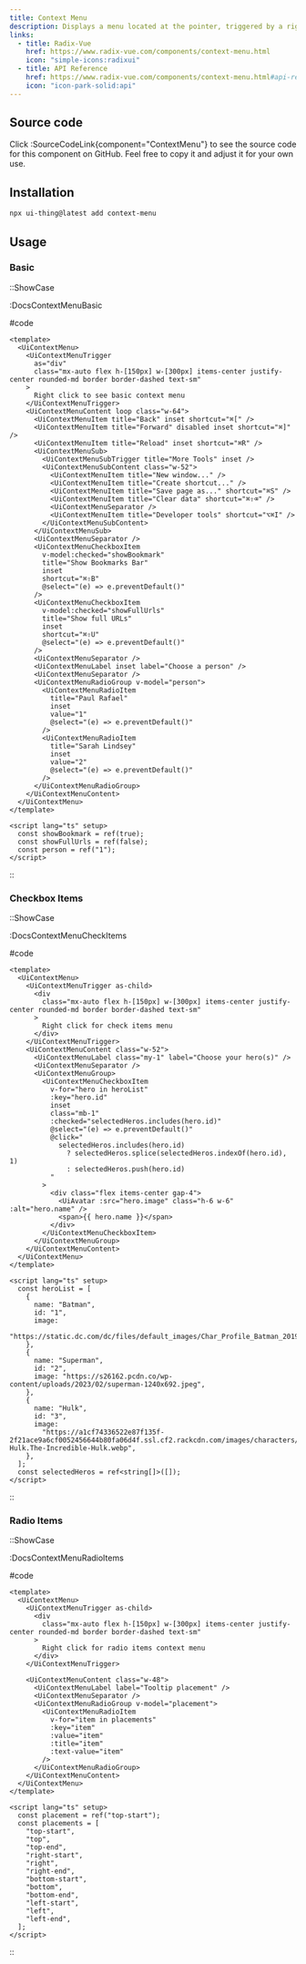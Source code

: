 ```yaml
---
title: Context Menu
description: Displays a menu located at the pointer, triggered by a right-click or a long-press.
links:
  - title: Radix-Vue
    href: https://www.radix-vue.com/components/context-menu.html
    icon: "simple-icons:radixui"
  - title: API Reference
    href: https://www.radix-vue.com/components/context-menu.html#api-reference
    icon: "icon-park-solid:api"
---
```


## Source code

Click :SourceCodeLink{component="ContextMenu"} to see the source code for this component on GitHub. Feel free to copy it and adjust it for your own use.

## Installation

```bash
npx ui-thing@latest add context-menu
```

## Usage

### Basic

::ShowCase

:DocsContextMenuBasic

#code

<!-- automd:file src="../../app/components/content/Docs/ContextMenu/DocsContextMenuBasic.vue" code lang="vue" -->

```vue [DocsContextMenuBasic.vue]
<template>
  <UiContextMenu>
    <UiContextMenuTrigger
      as="div"
      class="mx-auto flex h-[150px] w-[300px] items-center justify-center rounded-md border border-dashed text-sm"
    >
      Right click to see basic context menu
    </UiContextMenuTrigger>
    <UiContextMenuContent loop class="w-64">
      <UiContextMenuItem title="Back" inset shortcut="⌘[" />
      <UiContextMenuItem title="Forward" disabled inset shortcut="⌘]" />
      <UiContextMenuItem title="Reload" inset shortcut="⌘R" />
      <UiContextMenuSub>
        <UiContextMenuSubTrigger title="More Tools" inset />
        <UiContextMenuSubContent class="w-52">
          <UiContextMenuItem title="New window..." />
          <UiContextMenuItem title="Create shortcut..." />
          <UiContextMenuItem title="Save page as..." shortcut="⌘S" />
          <UiContextMenuItem title="Clear data" shortcut="⌘⇧⌫" />
          <UiContextMenuSeparator />
          <UiContextMenuItem title="Developer tools" shortcut="⌥⌘I" />
        </UiContextMenuSubContent>
      </UiContextMenuSub>
      <UiContextMenuSeparator />
      <UiContextMenuCheckboxItem
        v-model:checked="showBookmark"
        title="Show Bookmarks Bar"
        inset
        shortcut="⌘⇧B"
        @select="(e) => e.preventDefault()"
      />
      <UiContextMenuCheckboxItem
        v-model:checked="showFullUrls"
        title="Show full URLs"
        inset
        shortcut="⌘⇧U"
        @select="(e) => e.preventDefault()"
      />
      <UiContextMenuSeparator />
      <UiContextMenuLabel inset label="Choose a person" />
      <UiContextMenuSeparator />
      <UiContextMenuRadioGroup v-model="person">
        <UiContextMenuRadioItem
          title="Paul Rafael"
          inset
          value="1"
          @select="(e) => e.preventDefault()"
        />
        <UiContextMenuRadioItem
          title="Sarah Lindsey"
          inset
          value="2"
          @select="(e) => e.preventDefault()"
        />
      </UiContextMenuRadioGroup>
    </UiContextMenuContent>
  </UiContextMenu>
</template>

<script lang="ts" setup>
  const showBookmark = ref(true);
  const showFullUrls = ref(false);
  const person = ref("1");
</script>
```

<!-- /automd -->

::

### Checkbox Items

::ShowCase

:DocsContextMenuCheckItems

#code

<!-- automd:file src="../../app/components/content/Docs/ContextMenu/DocsContextMenuCheckItems.vue" code lang="vue" -->

```vue [DocsContextMenuCheckItems.vue]
<template>
  <UiContextMenu>
    <UiContextMenuTrigger as-child>
      <div
        class="mx-auto flex h-[150px] w-[300px] items-center justify-center rounded-md border border-dashed text-sm"
      >
        Right click for check items menu
      </div>
    </UiContextMenuTrigger>
    <UiContextMenuContent class="w-52">
      <UiContextMenuLabel class="my-1" label="Choose your hero(s)" />
      <UiContextMenuSeparator />
      <UiContextMenuGroup>
        <UiContextMenuCheckboxItem
          v-for="hero in heroList"
          :key="hero.id"
          inset
          class="mb-1"
          :checked="selectedHeros.includes(hero.id)"
          @select="(e) => e.preventDefault()"
          @click="
            selectedHeros.includes(hero.id)
              ? selectedHeros.splice(selectedHeros.indexOf(hero.id), 1)
              : selectedHeros.push(hero.id)
          "
        >
          <div class="flex items-center gap-4">
            <UiAvatar :src="hero.image" class="h-6 w-6" :alt="hero.name" />
            <span>{{ hero.name }}</span>
          </div>
        </UiContextMenuCheckboxItem>
      </UiContextMenuGroup>
    </UiContextMenuContent>
  </UiContextMenu>
</template>

<script lang="ts" setup>
  const heroList = [
    {
      name: "Batman",
      id: "1",
      image:
        "https://static.dc.com/dc/files/default_images/Char_Profile_Batman_20190116_5c3fc4b40faec2.47318964.jpg",
    },
    {
      name: "Superman",
      id: "2",
      image: "https://s26162.pcdn.co/wp-content/uploads/2023/02/superman-1240x692.jpeg",
    },
    {
      name: "Hulk",
      id: "3",
      image:
        "https://a1cf74336522e87f135f-2f21ace9a6cf0052456644b80fa06d4f.ssl.cf2.rackcdn.com/images/characters/large/800/The-Hulk.The-Incredible-Hulk.webp",
    },
  ];
  const selectedHeros = ref<string[]>([]);
</script>
```

<!-- /automd -->

::

### Radio Items

::ShowCase

:DocsContextMenuRadioItems

#code

<!-- automd:file src="../../app/components/content/Docs/ContextMenu/DocsContextMenuRadioItems.vue" code lang="vue" -->

```vue [DocsContextMenuRadioItems.vue]
<template>
  <UiContextMenu>
    <UiContextMenuTrigger as-child>
      <div
        class="mx-auto flex h-[150px] w-[300px] items-center justify-center rounded-md border border-dashed text-sm"
      >
        Right click for radio items context menu
      </div>
    </UiContextMenuTrigger>

    <UiContextMenuContent class="w-48">
      <UiContextMenuLabel label="Tooltip placement" />
      <UiContextMenuSeparator />
      <UiContextMenuRadioGroup v-model="placement">
        <UiContextMenuRadioItem
          v-for="item in placements"
          :key="item"
          :value="item"
          :title="item"
          :text-value="item"
        />
      </UiContextMenuRadioGroup>
    </UiContextMenuContent>
  </UiContextMenu>
</template>

<script lang="ts" setup>
  const placement = ref("top-start");
  const placements = [
    "top-start",
    "top",
    "top-end",
    "right-start",
    "right",
    "right-end",
    "bottom-start",
    "bottom",
    "bottom-end",
    "left-start",
    "left",
    "left-end",
  ];
</script>
```

<!-- /automd -->

::
